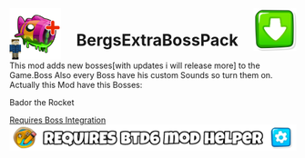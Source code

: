 <a href="https://github.com/doombubbles/template-mod/releases/latest/download/BergsExtraBossPack.dll">
    <img align="left" alt="Icon" height="90" src="Icon.png">
    <img align="right" alt="Download" height="75" src="https://raw.githubusercontent.com/gurrenm3/BTD-Mod-Helper/master/BloonsTD6%20Mod%20Helper/Resources/DownloadBtn.png">
</a>

<h1 align="center">BergsExtraBossPack</h1>

This mod adds new bosses[with updates i will release more] to the Game.Boss Also every Boss have his custom Sounds so turn them on.
Actually this Mod have this Bosses:

Bador the Rocket

[Requires Boss Integration](https://github.com/WarperSan/BossIntegration/releases/latest/download/BossIntegration.dll)
[![Requires BTD6 Mod Helper](https://raw.githubusercontent.com/gurrenm3/BTD-Mod-Helper/master/banner.png)](https://github.com/gurrenm3/BTD-Mod-Helper#readme)

